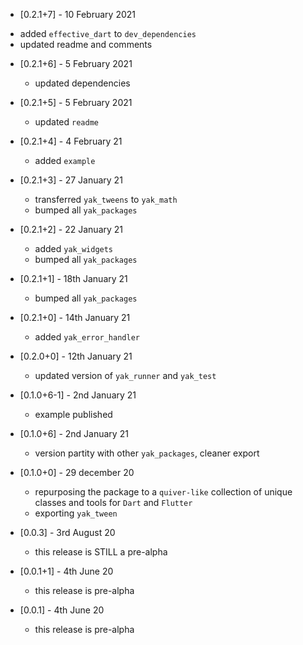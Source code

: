* [0.2.1+7] - 10 February 2021
 - added `effective_dart` to `dev_dependencies`
 - updated readme and comments
 
* [0.2.1+6] - 5 February 2021
  - updated dependencies

* [0.2.1+5] - 5 February 2021
  - updated `readme`

* [0.2.1+4] - 4 February 21
  - added `example`

* [0.2.1+3] - 27 January 21
  - transferred `yak_tweens` to `yak_math`
  - bumped all `yak_packages`

* [0.2.1+2] - 22 January 21
  - added `yak_widgets`
  - bumped all `yak_packages`

* [0.2.1+1] - 18th January 21
  - bumped all `yak_packages`

* [0.2.1+0] - 14th January 21
  - added `yak_error_handler`

* [0.2.0+0] - 12th January 21
  - updated version of `yak_runner` and `yak_test`

* [0.1.0+6-1] - 2nd January 21
  - example published 

* [0.1.0+6] - 2nd January 21
  - version partity with other `yak_packages`, cleaner export

* [0.1.0+0] - 29 december 20
  - repurposing the package to a `quiver-like` collection of unique classes and tools for `Dart` and `Flutter`
  - exporting `yak_tween`

* [0.0.3] - 3rd August 20
  - this release is STILL a pre-alpha

* [0.0.1+1] - 4th June 20
  - this release is pre-alpha

* [0.0.1] - 4th June 20
  - this release is pre-alpha